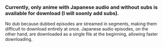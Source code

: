 ### Currently, only anime with Japanese audio and without subs is available for download (I will soonly add subs).

No dub because dubbed episodes are streamed in segments, making them difficult to download entirely at once. Japanese audio episodes, on the other hand, are downloaded as a single file at the beginning, allowing faster downloading.

